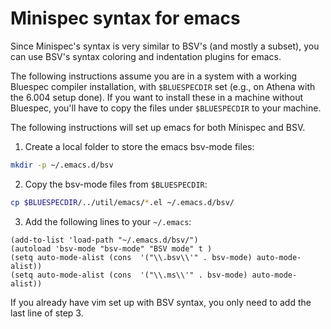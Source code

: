 Minispec syntax for emacs
=========================

Since Minispec's syntax is very similar to BSV's (and mostly a subset), you can use BSV's syntax coloring and indentation plugins for emacs.

The following instructions assume you are in a system with a working Bluespec compiler installation, with `$BLUESPECDIR` set (e.g., on Athena with the 6.004 setup done).
If you want to install these in a machine without Bluespec, you'll have to copy the files under `$BLUESPECDIR` to your machine.

The following instructions will set up emacs for both Minispec and BSV.

1. Create a local folder to store the emacs bsv-mode files:
```bash
mkdir -p ~/.emacs.d/bsv
```
2. Copy the bsv-mode files from `$BLUESPECDIR`:
```bash
cp $BLUESPECDIR/../util/emacs/*.el ~/.emacs.d/bsv/
```
3. Add the following lines to your `~/.emacs`:
```emacs
(add-to-list 'load-path "~/.emacs.d/bsv/")
(autoload 'bsv-mode "bsv-mode" "BSV mode" t )
(setq auto-mode-alist (cons  '("\\.bsv\\'" . bsv-mode) auto-mode-alist))
(setq auto-mode-alist (cons  '("\\.ms\\'" . bsv-mode) auto-mode-alist))
```

If you already have vim set up with BSV syntax, you only need to add the last line of step 3.
